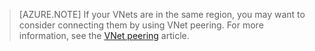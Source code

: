>[AZURE.NOTE] If your VNets are in the same region, you may want to consider connecting them by using VNet peering. For more information, see the [VNet peering](../articles/virtual-network/virtual-network-peering-overview.md) article.